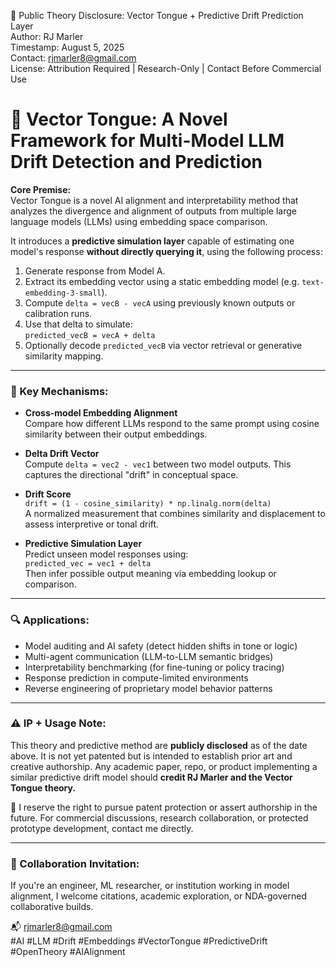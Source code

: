 📍 Public Theory Disclosure: Vector Tongue + Predictive Drift Prediction Layer  
Author: RJ Marler  
Timestamp: August 5, 2025  
Contact: rjmarler8@gmail.com  
License: Attribution Required | Research-Only | Contact Before Commercial Use  

# 🚩 Vector Tongue: A Novel Framework for Multi-Model LLM Drift Detection and Prediction

**Core Premise:**  
Vector Tongue is a novel AI alignment and interpretability method that analyzes the divergence and alignment of outputs from multiple large language models (LLMs) using embedding space comparison.

It introduces a **predictive simulation layer** capable of estimating one model's response **without directly querying it**, using the following process:
1. Generate response from Model A.
2. Extract its embedding vector using a static embedding model (e.g. `text-embedding-3-small`).
3. Compute `delta = vecB - vecA` using previously known outputs or calibration runs.
4. Use that delta to simulate:  
   `predicted_vecB = vecA + delta`
5. Optionally decode `predicted_vecB` via vector retrieval or generative similarity mapping.

---

### 🧠 Key Mechanisms:

- **Cross-model Embedding Alignment**  
  Compare how different LLMs respond to the same prompt using cosine similarity between their output embeddings.

- **Delta Drift Vector**  
  Compute `delta = vec2 - vec1` between two model outputs. This captures the directional "drift" in conceptual space.

- **Drift Score**  
  `drift = (1 - cosine_similarity) * np.linalg.norm(delta)`  
  A normalized measurement that combines similarity and displacement to assess interpretive or tonal drift.

- **Predictive Simulation Layer**  
  Predict unseen model responses using:  
  `predicted_vec = vec1 + delta`  
  Then infer possible output meaning via embedding lookup or comparison.

---

### 🔍 Applications:
- Model auditing and AI safety (detect hidden shifts in tone or logic)
- Multi-agent communication (LLM-to-LLM semantic bridges)
- Interpretability benchmarking (for fine-tuning or policy tracing)
- Response prediction in compute-limited environments
- Reverse engineering of proprietary model behavior patterns

---

### ⚠️ IP + Usage Note:

This theory and predictive method are **publicly disclosed** as of the date above. It is not yet patented but is intended to establish prior art and creative authorship. Any academic paper, repo, or product implementing a similar predictive drift model should **credit RJ Marler and the Vector Tongue theory.**

🔐 I reserve the right to pursue patent protection or assert authorship in the future. For commercial discussions, research collaboration, or protected prototype development, contact me directly.

---

### 🤝 Collaboration Invitation:

If you're an engineer, ML researcher, or institution working in model alignment, I welcome citations, academic exploration, or NDA-governed collaborative builds.

📬 rjmarler8@gmail.com  
#AI #LLM #Drift #Embeddings #VectorTongue #PredictiveDrift #OpenTheory #AIAlignment